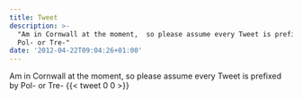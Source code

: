 ```yaml
---
title: Tweet
description: >-
  "Am in Cornwall at the moment,  so please assume every Tweet is prefixed by
  Pol- or Tre-"
date: '2012-04-22T09:04:26+01:00'
---
```

Am in Cornwall at the moment,  so please assume every Tweet is prefixed by Pol- or Tre-
      {{< tweet 0 0 >}}
    
